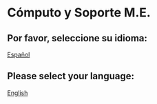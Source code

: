 # Cómputo y Soporte M.E.


## Por favor, seleccione su idioma:


<a href="./español"> Español</a>

## Please select your language:

<a href="./english"> English</a> 
